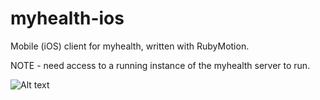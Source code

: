 myhealth-ios
============

Mobile (iOS) client for myhealth, written with RubyMotion.

NOTE - need access to a running instance of the myhealth server to run.

 
![Alt text](/path/to/img.jpg)
